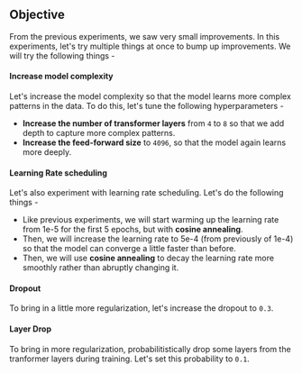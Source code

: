 ## Objective
From the previous experiments, we saw very small improvements. In this experiments, let's try multiple things at once to bump up improvements. We will try the following things - 

#### Increase model complexity
Let's increase the model complexity so that the model learns more complex patterns in the data. To do this, let's tune the following hyperparameters - 
- **Increase the number of transformer layers** from `4` to `8` so that we add depth to capture more complex patterns.
- **Increase the feed-forward size** to `4096`, so that the model again learns more deeply.

#### Learning Rate scheduling
Let's also experiment with learning rate scheduling. Let's do the following things - 
- Like previous experiments, we will start warming up the learning rate from 1e-5 for the first 5 epochs, but with **cosine annealing**.
- Then, we will increase the learning rate to 5e-4 (from previously of 1e-4) so that the model can converge a little faster than before.
- Then, we will use **cosine annealing** to decay the learning rate more smoothly rather than abruptly changing it.

#### Dropout
To bring in a little more regularization, let's increase the dropout to `0.3`.

#### Layer Drop
To bring in more regularization, probabilitistically drop some layers from the tranformer layers during training. Let's set this probability to `0.1`.
